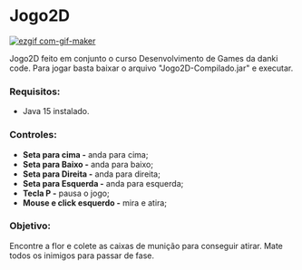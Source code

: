 # Jogo2D
[![ezgif com-gif-maker](https://user-images.githubusercontent.com/58126683/123980684-1c6b9100-d998-11eb-94f3-4523c2dcd76b.gif)](https://www.youtube.com/watch?v=4K2xwvZ_y7o&ab_channel=DeeuPARAeu)

Jogo2D feito em conjunto o curso Desenvolvimento de Games da danki code. Para jogar basta baixar o arquivo "Jogo2D-Compilado.jar" e executar.

### Requisitos:
* Java 15 instalado.

### Controles:
* **Seta para cima -** anda para cima;
* **Seta para Baixo -** anda para baixo;
* **Seta para Direita -** anda para direita;
* **Seta para Esquerda -** anda para esquerda;
* **Tecla P -** pausa o jogo;
* **Mouse e click esquerdo -** mira e atira;


### Objetivo:
Encontre a flor e colete as caixas de munição para conseguir atirar. Mate todos os inimigos para passar de fase.
